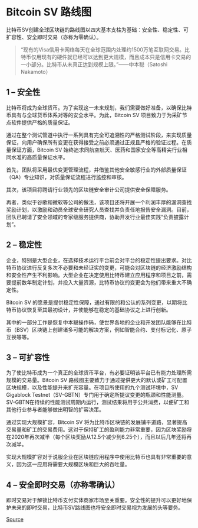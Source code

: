 # Bitcoin SV  路线图

比特币SV创建全球区块链的路线图以四大基本支柱为基础：安全性、稳定性、可扩容性、安全即时交易（亦称为零确认）。

> “现有的Visa信用卡网络每天在全球范围内处理约1500万笔互联网交易。比特币仅用现有的硬件就已经可以达到更大规模，而且成本只是信用卡交易的一小部分。比特币从未真正达到规模上限。”——中本聪（Satoshi Nakamoto）

## 1 – 安全性

比特币将成为全球货币。为了实现这一未来规划，我们需要做好准备，以确保比特币具有与全球货币体系对等的安全水平。为此，Bitcoin SV 项目致力于为采矿节点软件提供严格的质量保证。

通过在整个测试管道中执行一系列具有完全可追溯性的严格测试阶段，来实现质量保证，向用户确保所有变更在获得接受之前必须通过正规且严格的验证过程。在质量保证方面，Bitcoin SV 始终追求同航空航天、医药和国家安全等高精尖行业相同水准的高质量保证水平。

首先，团队将采用最优变更管理流程，并借鉴其他安全敏感行业的外部质量保证（QA）专业知识，对质量保证流程进行监控和审核。

其次，该项目将聘请行业领先的区块链安全审计公司提供安全保障服务。

再者，类似于谷歌和微软等公司的做法，该项目还将开展一个利润丰厚的漏洞查找奖励计划，以激励和动员全球安全研究人员查找并负责任地报告安全漏洞。目前，团队已聘请了安全领域的专家级服务提供商，协助开发行业最佳实践“负责披露计划”。

## 2 – 稳定性

企业，特别是大型企业，在选择技术运行平台前会对平台的稳定性提出要求。对比特币协议进行反复多次不必要和未经证实的变更，可能会对区块链的经济激励结构和安全性产生不利影响。大型企业在决定使用比特币建立应用程序和项目之前，需要提前数年制定计划，并投入大量资源，比特币协议的变更会为他们带来重大不确定性。

Bitcoin SV 的愿景是提供稳定性保障，通过有限的和公认的系列变更，以期将比特币协议恢复至其最初设计，并使能够在稳定的基础协议之上进行创新。

其中的一部分工作是恢复中本聪操作码，使世界各地的企业和开发团队能够在比特币（BSV）区块链上创建诸多可能的解决方案，例如智能合约、支付标记化、原子互换等等。

## 3 – 可扩容性

为了使比特币成为一个真正的全球货币平台，有必要证明该平台已有能力处理所需规模的交易量。Bitcoin SV 路线图主要致力于通过提供更大的默认或矿工可配置区块规模，以及性能提升来扩充容量。在项目所使用的九个测试环境中，SV Gigablock Testnet（SV-GBTN）专门用于确定所提议变更的瓶颈和性能测量。SV-GBTN在持续的性能测试周期内运行，测试结果将用于公共消费，以便矿工和其他行业参与者能够做出明智的扩容决策。

通过实现大规模扩容，Bitcoin SV 将为比特币区块链的发展铺平道路，显著提高交易量和矿工的交易费用。这对于保持矿工的盈利能力非常重要，因为区块奖励将在2020年再次减半（每个区块奖励从12.5个减少到6.25个），而且以后几年还将再次减半。

实现大规模扩容对于说服企业在区块链应用程序中使用比特币也具有非常重要的意义，因为这一应用将需要大规模区块和巨大的吞吐量。

## 4 – 安全即时交易（亦称零确认）

即时交易对于解锁比特币支付实体商家市场至关重要。安全性的提升可以更好地保护未来的即时交易，比特币SV路线图也将安全即时交易视为发展的头等要务。


[Source](https://bitcoinsv.io/zh/%e6%84%bf%e6%99%af-vision/ "Permalink to 愿景 (Vision) - BitcoinSV")
